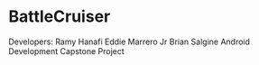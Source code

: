 # BattleCruiser
Developers:
Ramy Hanafi
Eddie Marrero Jr
Brian Salgine
Android Development Capstone Project
